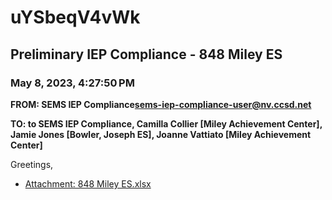 # uYSbeqV4vWk
## Preliminary IEP Compliance - 848 Miley ES
### May 8, 2023, 4:27:50 PM
**FROM: SEMS IEP Compliance<sems-iep-compliance-user@nv.ccsd.net>**

**TO: to SEMS IEP Compliance, Camilla Collier [Miley Achievement Center], Jamie Jones [Bowler, Joseph ES], Joanne Vattiato [Miley Achievement Center]**


Greetings, 





* [Attachment: 848 Miley ES.xlsx](uYSbeqV4vWk-attachment-1.xlsx)
